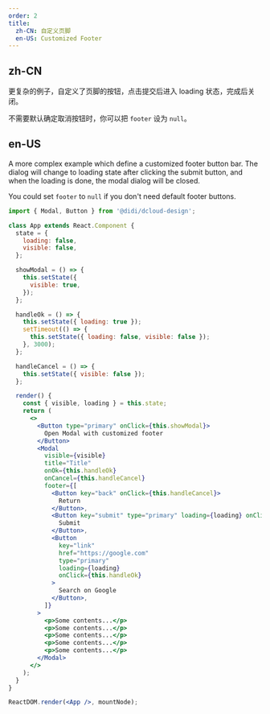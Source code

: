 ```yaml
---
order: 2
title:
  zh-CN: 自定义页脚
  en-US: Customized Footer
---
```


## zh-CN

更复杂的例子，自定义了页脚的按钮，点击提交后进入 loading 状态，完成后关闭。

不需要默认确定取消按钮时，你可以把 `footer` 设为 `null`。

## en-US

A more complex example which define a customized footer button bar. The dialog will change to loading state after clicking the submit button, and when the loading is done, the modal dialog will be closed.

You could set `footer` to `null` if you don't need default footer buttons.

```jsx
import { Modal, Button } from '@didi/dcloud-design';

class App extends React.Component {
  state = {
    loading: false,
    visible: false,
  };

  showModal = () => {
    this.setState({
      visible: true,
    });
  };

  handleOk = () => {
    this.setState({ loading: true });
    setTimeout(() => {
      this.setState({ loading: false, visible: false });
    }, 3000);
  };

  handleCancel = () => {
    this.setState({ visible: false });
  };

  render() {
    const { visible, loading } = this.state;
    return (
      <>
        <Button type="primary" onClick={this.showModal}>
          Open Modal with customized footer
        </Button>
        <Modal
          visible={visible}
          title="Title"
          onOk={this.handleOk}
          onCancel={this.handleCancel}
          footer={[
            <Button key="back" onClick={this.handleCancel}>
              Return
            </Button>,
            <Button key="submit" type="primary" loading={loading} onClick={this.handleOk}>
              Submit
            </Button>,
            <Button
              key="link"
              href="https://google.com"
              type="primary"
              loading={loading}
              onClick={this.handleOk}
            >
              Search on Google
            </Button>,
          ]}
        >
          <p>Some contents...</p>
          <p>Some contents...</p>
          <p>Some contents...</p>
          <p>Some contents...</p>
          <p>Some contents...</p>
        </Modal>
      </>
    );
  }
}

ReactDOM.render(<App />, mountNode);
```
